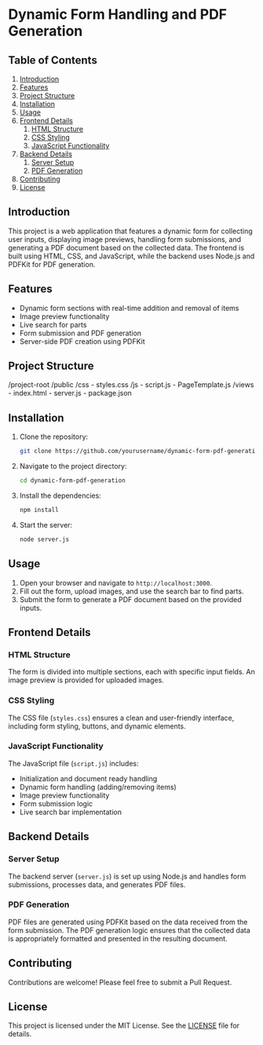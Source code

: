 # Dynamic Form Handling and PDF Generation

## Table of Contents
1. [Introduction](#introduction)
2. [Features](#features)
3. [Project Structure](#project-structure)
4. [Installation](#installation)
5. [Usage](#usage)
6. [Frontend Details](#frontend-details)
    1. [HTML Structure](#html-structure)
    2. [CSS Styling](#css-styling)
    3. [JavaScript Functionality](#javascript-functionality)
7. [Backend Details](#backend-details)
    1. [Server Setup](#server-setup)
    2. [PDF Generation](#pdf-generation)
8. [Contributing](#contributing)
9. [License](#license)

## Introduction

This project is a web application that features a dynamic form for collecting user inputs, displaying image previews, handling form submissions, and generating a PDF document based on the collected data. The frontend is built using HTML, CSS, and JavaScript, while the backend uses Node.js and PDFKit for PDF generation.

## Features

- Dynamic form sections with real-time addition and removal of items
- Image preview functionality
- Live search for parts
- Form submission and PDF generation
- Server-side PDF creation using PDFKit

## Project Structure

/project-root
    /public
        /css
            - styles.css
        /js
            - script.js
            - PageTemplate.js
    /views
        - index.html
    - server.js
    - package.json


## Installation

1. Clone the repository:
    ```bash
    git clone https://github.com/yourusername/dynamic-form-pdf-generation.git
    ```
2. Navigate to the project directory:
    ```bash
    cd dynamic-form-pdf-generation
    ```
3. Install the dependencies:
    ```bash
    npm install
    ```
4. Start the server:
    ```bash
    node server.js
    ```

## Usage

1. Open your browser and navigate to `http://localhost:3000`.
2. Fill out the form, upload images, and use the search bar to find parts.
3. Submit the form to generate a PDF document based on the provided inputs.

## Frontend Details

### HTML Structure

The form is divided into multiple sections, each with specific input fields. An image preview is provided for uploaded images.

### CSS Styling

The CSS file (`styles.css`) ensures a clean and user-friendly interface, including form styling, buttons, and dynamic elements.

### JavaScript Functionality

The JavaScript file (`script.js`) includes:

- Initialization and document ready handling
- Dynamic form handling (adding/removing items)
- Image preview functionality
- Form submission logic
- Live search bar implementation

## Backend Details

### Server Setup

The backend server (`server.js`) is set up using Node.js and handles form submissions, processes data, and generates PDF files.

### PDF Generation

PDF files are generated using PDFKit based on the data received from the form submission. The PDF generation logic ensures that the collected data is appropriately formatted and presented in the resulting document.

## Contributing

Contributions are welcome! Please feel free to submit a Pull Request.

## License

This project is licensed under the MIT License. See the [LICENSE](LICENSE) file for details.
